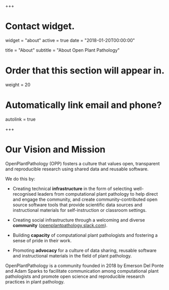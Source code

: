 +++
# Contact widget.
widget = "about"
active = true
date = "2018-01-20T00:00:00"

title = "About"
subtitle = "About Open Plant Pathology"

# Order that this section will appear in.
weight = 20

# Automatically link email and phone?
autolink = true

+++

# Our Vision and Mission

OpenPlantPathology (OPP) fosters a culture that values open, transparent and
reproducible research using shared data and reusable software.

We do this by:

- Creating technical **infrastructure** in the form of selecting well-
recognised leaders from computational plant pathology to help direct and
engage the community, and create community-contributed open source software
tools that provide scientific data sources and instructional materials for
self-instruction or classroom settings.

- Creating social infrastructure through a welcoming and diverse **community**
([openplantpathology.slack.com](https://openplantpathology.slack.com)).

- Building **capacity** of computational plant pathologists and fostering a
sense of pride in their work.

- Promoting **advocacy** for a culture of data sharing, reusable software and
instructional materials in the field of plant pathology.

OpenPlantPathology is a community founded in 2018 by Emerson Del Ponte and
Adam Sparks to facilitate communication among computational plant pathologists
and promote open science and reproducible research practices in plant
pathology.



